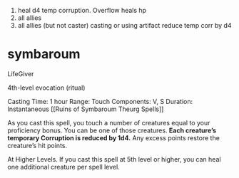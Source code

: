 1. heal d4 temp corruption. Overflow heals hp
2. all allies
3. all allies (but not caster) casting or using artifact reduce temp corr by d4


# symbaroum

LifeGiver

4th-level evocation (ritual)

Casting Time: 1 hour 
Range: Touch Components: V, S 
Duration: Instantaneous
[[Ruins of Symbaroum Theurg Spells]]

As you cast this spell, you touch a number of creatures equal to your proficiency bonus. You can be one of those creatures. **Each creature’s temporary Corruption is reduced by 1d4.** Any excess points restore the creature’s hit points.

At Higher Levels. If you cast this spell at 5th level or higher, you can heal one additional creature per spell level.